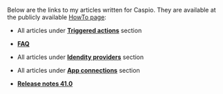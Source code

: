Below are the links to my articles written for Caspio. They are available at the publicly available [HowTo page](https://howto.caspio.com/):

- All articles under **[Triggered actions](https://howto.caspio.com/triggered-actions/triggered-actions-2/)** section 

- **[FAQ](https://howto.caspio.com/frequently-asked-questions-faq-2/)** 

- All articles under **[Idendity providers](https://howto.caspio.com/directories/identity-providers/identity-providers/)** section 

- All articles under **[App connections](https://howto.caspio.com/directories/app-connections/app-connections/)** section 

- **[Release notes 41.0](https://howto.caspio.com/release-notes/caspio-41-0/)**
